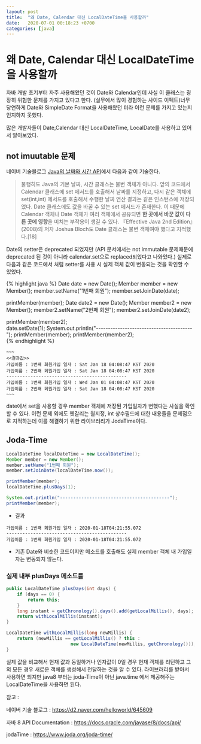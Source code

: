 ```yaml
---
layout: post
title:  "왜 Date, Calendar 대신 LocalDateTime을 사용할까"
date:   2020-07-01 00:18:23 +0700
categories: [java]
---
```


# 왜 Date, Calendar 대신 LocalDateTime을 사용할까

자바 개발 초기부터 자주 사용해왔던 것이 Date와 Calendar인데 사실 이 클래스는 굉장히 위험한 문제를 가지고 있다고 한다. (실무에서 많이 경험하는 사이드 이펙트)너무 당연하게 Date와 SimpleDate Format을 사용해왔던 터라 이런 문제를 가지고 있는지 인지하지 못했다.

많은 개발자들이 Date,Calendar 대신 LocalDateTime, LocalDate를 사용하고 있어서 알아보았다.



## not imuutable 문제

네이버 기술블로그 [Java의 날짜와 시간 API](https://d2.naver.com/helloworld/645609)에서 다음과 같이 기술한다.

> 불행히도 Java의 기본 날짜, 시간 클래스는 불변 객체가 아니다. 앞의 코드에서 Calendar 클래스에 set 메서드를 호출해서 날짜를 지정하고, 다시 같은 객체에 set(int,int) 메서드를 호출해서 수행한 날짜 연산 결과는 같은 인스턴스에 저장되었다. Date 클래스에도 값을 바꿀 수 있는 set 메서드가 존재한다. 이 때문에 Calendar 객체나 Date 객체가 여러 객체에서 공유되면 **한 곳에서 바꾼 값이 다른 곳에 영향**을 미치는 부작용이 생길 수 있다. 『Effective Java 2nd Edition』(2008)의 저자 Joshua Bloch도 Date 클래스는 불변 객체여야 했다고 지적했다.[18]

Date의 setter은 deprecated 되었지만 (API 문서에서는 not immutable 문제때문에 deprecated 된 것이 아니라 calendar.set으로 replaced되었다고 나와있다.)  실제로 다음과 같은 코드에서 처럼 setter를 사용 시 실제 객체 값이 변동되는 것을 확인할 수 있었다.

{% highlight java %}
Date date = new Date();
Member member = new Member();
member.setName("1번째 회원");
member.setJoinDate(date);

printMember(member);
Date date2 = new Date();
Member member2 = new Member();
member2.setName("2번째 회원");
member2.setJoinDate(date2);

printMember(member2);        
date.setDate(1);
System.out.println("----------------------------------------");
printMember(member);
printMember(member2);   
{% endhighlight %}


	~~~
	<<결과값>>
	가입이름 : 1번째 회원가입 일자 : Sat Jan 18 04:08:47 KST 2020
	가입이름 : 2번째 회원가입 일자 : Sat Jan 18 04:08:47 KST 2020
	---------------------------------------------
	가입이름 : 1번째 회원가입 일자 : Wed Jan 01 04:08:47 KST 2020
	가입이름 : 2번째 회원가입 일자 : Sat Jan 18 04:08:47 KST 2020
	~~~



date에서 set을 사용할 경우 member 객체에 저장된 가입일자가 변했다는 사실을 확인할 수 있다. 이런 문제 외에도 헷갈리는 월지정, int 상수필드에 대한 내용들을 문제점으로 지적하는데 이를 해결하기 위한 라이브러리가 JodaTime이다. 

## Joda-Time

```java
LocalDateTime localDateTime = new LocalDateTime();
Member member = new Member();
member.setName("1번째 회원");
member.setJoinDate(localDateTime.now());

printMember(member);
localDateTime.plusDays(1);

System.out.println("-----------------------------------------");
printMember(member);      
```



- 결과

```
가입이름 : 1번째 회원가입 일자 : 2020-01-18T04:21:55.072
---------------------------------------------
가입이름 : 1번째 회원가입 일자 : 2020-01-18T04:21:55.072
```


- 기존 Date와 비슷한 코드이지만 메소드를 호출해도 실제 member 객체 내 가입일자는 변동되지 않는다.



### 실제 내부 plusDays 메소드를 

```java
public LocalDateTime plusDays(int days) {
	if (days == 0) {
    	return this;
	}
	long instant = getChronology().days().add(getLocalMillis(), days);
    return withLocalMillis(instant);
}

LocalDateTime withLocalMillis(long newMillis) {
	return (newMillis == getLocalMillis() ? this : 
            			new LocalDateTime(newMillis, getChronology()));
}
```

실제 값을 비교해서 현재 값과 동일하거나 인자값이 0일 경우 현재 객체를 리턴하고 그 외 모든 경우 새로운 객체를 생성해서 전달하는 것을 알 수 있다. 라이브러리를 받아서 사용하면 되지만 java8 부터는 joda-Time이 아닌 java.time 에서 제공해주는 LocalDateTime을 사용하면 된다. 

참고 :

네이버 기술 블로그 : https://d2.naver.com/helloworld/645609 

자바 8 API Documentation : https://docs.oracle.com/javase/8/docs/api/

jodaTime : https://www.joda.org/joda-time/